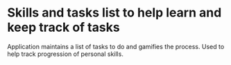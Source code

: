 # Skills and tasks list to help learn and keep track of tasks
Application maintains a list of tasks to do and gamifies the process. Used to help track progression of personal skills.